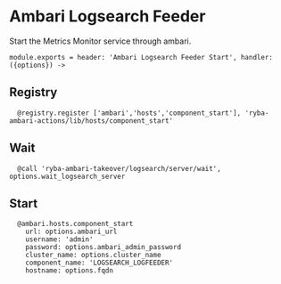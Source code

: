 
# Ambari Logsearch Feeder

Start the Metrics  Monitor service through ambari.

    module.exports = header: 'Ambari Logsearch Feeder Start', handler: ({options}) ->
      
## Registry

      @registry.register ['ambari','hosts','component_start'], 'ryba-ambari-actions/lib/hosts/component_start'

## Wait

      @call 'ryba-ambari-takeover/logsearch/server/wait', options.wait_logsearch_server

## Start

      @ambari.hosts.component_start
        url: options.ambari_url
        username: 'admin'
        password: options.ambari_admin_password
        cluster_name: options.cluster_name
        component_name: 'LOGSEARCH_LOGFEEDER'
        hostname: options.fqdn


